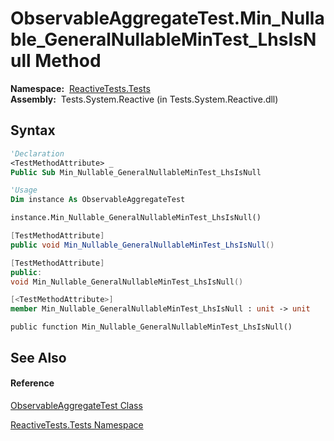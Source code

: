 # ObservableAggregateTest.Min\_Nullable\_GeneralNullableMinTest\_LhsIsNull Method

**Namespace:**  [ReactiveTests.Tests](ReactiveTests.Tests\ReactiveTests.Tests.md)  
**Assembly:**  Tests.System.Reactive (in Tests.System.Reactive.dll)

## Syntax

```vb
'Declaration
<TestMethodAttribute> _
Public Sub Min_Nullable_GeneralNullableMinTest_LhsIsNull
```

```vb
'Usage
Dim instance As ObservableAggregateTest

instance.Min_Nullable_GeneralNullableMinTest_LhsIsNull()
```

```csharp
[TestMethodAttribute]
public void Min_Nullable_GeneralNullableMinTest_LhsIsNull()
```

```c++
[TestMethodAttribute]
public:
void Min_Nullable_GeneralNullableMinTest_LhsIsNull()
```

```fsharp
[<TestMethodAttribute>]
member Min_Nullable_GeneralNullableMinTest_LhsIsNull : unit -> unit 
```

```jscript
public function Min_Nullable_GeneralNullableMinTest_LhsIsNull()
```

## See Also

#### Reference

[ObservableAggregateTest Class](ObservableAggregateTest\ObservableAggregateTest.md)

[ReactiveTests.Tests Namespace](ReactiveTests.Tests\ReactiveTests.Tests.md)




